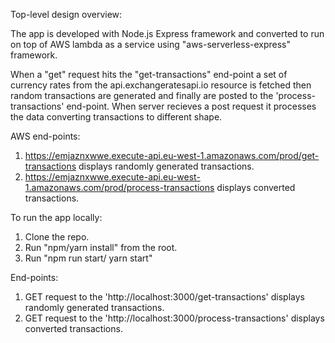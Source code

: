 Top-level design overview:

The app is developed with Node.js Express framework and converted to run on top of AWS lambda as a service using "aws-serverless-express" framework.

When a "get" request hits the "get-transactions" end-point a set of currency rates from the api.exchangeratesapi.io resource is fetched then random transactions are generated and finally are posted to the 'process-transactions' end-point. When server recieves a post request it processes the data converting transactions to different shape.

AWS end-points:

1. https://emjaznxwwe.execute-api.eu-west-1.amazonaws.com/prod/get-transactions displays randomly generated transactions.
2. https://emjaznxwwe.execute-api.eu-west-1.amazonaws.com/prod/process-transactions displays converted transactions.

To run the app locally:

1. Clone the repo.
2. Run "npm/yarn install" from the root.
3. Run "npm run start/ yarn start"

End-points:

1. GET request to the 'http://localhost:3000/get-transactions' displays randomly generated transactions.
2. GET request to the 'http://localhost:3000/process-transactions' displays converted transactions.
